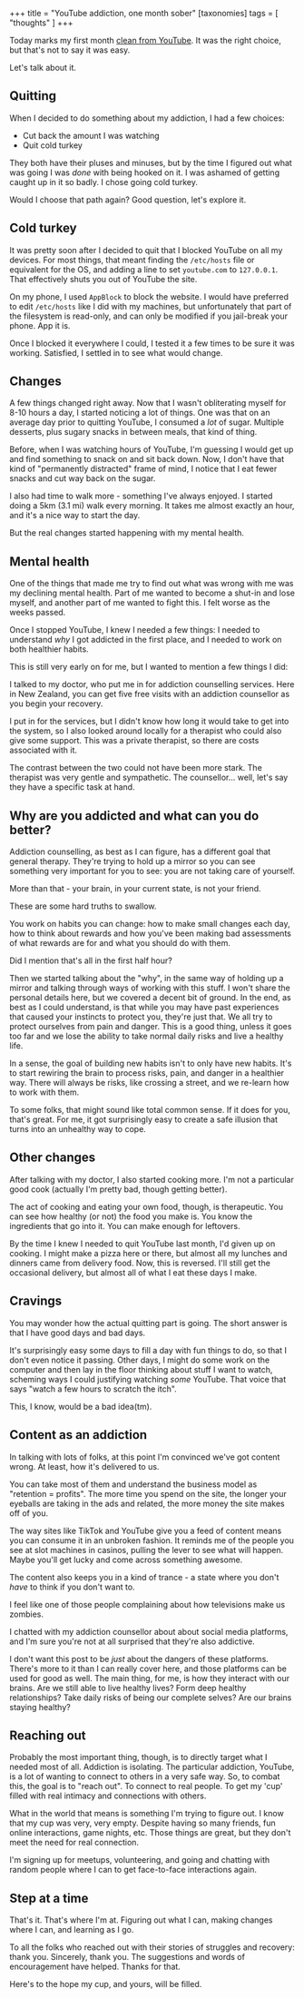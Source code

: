 +++
title = "YouTube addiction, one month sober"
[taxonomies]
tags = [ "thoughts" ]
+++

Today marks my first month [clean from YouTube](/2023-01-13-youtube-addiction). It was the right choice, but that's not to say it was easy.

Let's talk about it.

## Quitting

When I decided to do something about my addiction, I had a few choices:

- Cut back the amount I was watching
- Quit cold turkey

They both have their pluses and minuses, but by the time I figured out what was going I was *done* with being hooked on it. I was ashamed of getting caught up in it so badly. I chose going cold turkey.

Would I choose that path again? Good question, let's explore it.

## Cold turkey

It was pretty soon after I decided to quit that I blocked YouTube on all my devices. For most things, that meant finding the `/etc/hosts` file or equivalent for the OS, and adding a line to set `youtube.com` to `127.0.0.1`. That effectively shuts you out of YouTube the site.

On my phone, I used `AppBlock` to block the website. I would have preferred to edit `/etc/hosts` like I did with my machines, but unfortunately that part of the filesystem is read-only, and can only be modified if you jail-break your phone. App it is.

Once I blocked it everywhere I could, I tested it a few times to be sure it was working. Satisfied, I settled in to see what would change.

## Changes

A few things changed right away. Now that I wasn't obliterating myself for 8-10 hours a day, I started noticing a lot of things. One was that on an average day prior to quitting YouTube, I consumed a *lot* of sugar. Multiple desserts, plus sugary snacks in between meals, that kind of thing.

Before, when I was watching hours of YouTube, I'm guessing I would get up and find something to snack on and sit back down. Now, I don't have that kind of "permanently distracted" frame of mind, I notice that I eat fewer snacks and cut way back on the sugar.

I also had time to walk more - something I've always enjoyed. I started doing a 5km (3.1 mi) walk every morning. It takes me almost exactly an hour, and it's a nice way to start the day.

But the real changes started happening with my mental health.

## Mental health

One of the things that made me try to find out what was wrong with me was my declining mental health. Part of me wanted to become a shut-in and lose myself, and another part of me wanted to fight this. I felt worse as the weeks passed.

Once I stopped YouTube, I knew I needed a few things: I needed to understand *why* I got addicted in the first place, and I needed to work on both healthier habits.

This is still very early on for me, but I wanted to mention a few things I did:

I talked to my doctor, who put me in for addiction counselling services. Here in New Zealand, you can get five free visits with an addiction counsellor as you begin your recovery.

I put in for the services, but I didn't know how long it would take to get into the system, so I also looked around locally for a therapist who could also give some support. This was a private therapist, so there are costs associated with it.

The contrast between the two could not have been more stark. The therapist was very gentle and sympathetic. The counsellor... well, let's say they have a specific task at hand.

## Why are you addicted and what can you do better?

Addiction counselling, as best as I can figure, has a different goal that general therapy. They're trying to hold up a mirror so you can see something very important for you to see: you are not taking care of yourself.

More than that - your brain, in your current state, is not your friend.

These are some hard truths to swallow.

You work on habits you can change: how to make small changes each day, how to think about rewards and how you've been making bad assessments of what rewards are for and what you should do with them.

Did I mention that's all in the first half hour?

Then we started talking about the "why", in the same way of holding up a mirror and talking through ways of working with this stuff. I won't share the personal details here, but we covered a decent bit of ground. In the end, as best as I could understand, is that while you may have past experiences that caused your instincts to protect you, they're just that. We all try to protect ourselves from pain and danger. This is a good thing, unless it goes too far and we lose the ability to take normal daily risks and live a healthy life.

In a sense, the goal of building new habits isn't to only have new habits. It's to start rewiring the brain to process risks, pain, and danger in a healthier way. There will always be risks, like crossing a street, and we re-learn how to work with them.

To some folks, that might sound like total common sense. If it does for you, that's great. For me, it got surprisingly easy to create a safe illusion that turns into an unhealthy way to cope.

## Other changes

After talking with my doctor, I also started cooking more. I'm not a particular good cook (actually I'm pretty bad, though getting better).

The act of cooking and eating your own food, though, is therapeutic. You can see how healthy (or not) the food you make is. You know the ingredients that go into it. You can make enough for leftovers.

By the time I knew I needed to quit YouTube last month, I'd given up on cooking. I might make a pizza here or there, but almost all my lunches and dinners came from delivery food. Now, this is reversed. I'll still get the occasional delivery, but almost all of what I eat these days I make.

## Cravings

You may wonder how the actual quitting part is going. The short answer is that I have good days and bad days.

It's surprisingly easy some days to fill a day with fun things to do, so that I don't even notice it passing. Other days, I might do some work on the computer and then lay in the floor thinking about stuff I want to watch, scheming ways I could justifying watching *some* YouTube. That voice that says "watch a few hours to scratch the itch".

This, I know, would be a bad idea(tm).

## Content as an addiction

In talking with lots of folks, at this point I'm convinced we've got content wrong. At least, how it's delivered to us.

You can take most of them and understand the business model as "retention = profits". The more time you spend on the site, the longer your eyeballs are taking in the ads and related, the more money the site makes off of you.

The way sites like TikTok and YouTube give you a feed of content means you can consume it in an unbroken fashion. It reminds me of the people you see at slot machines in casinos, pulling the lever to see what will happen. Maybe you'll get lucky and come across something awesome.

The content also keeps you in a kind of trance - a state where you don't *have* to think if you don't want to.

I feel like one of those people complaining about how televisions make us zombies.

I chatted with my addiction counsellor about about social media platforms, and I'm sure you're not at all surprised that they're also addictive.

I don't want this post to be *just* about the dangers of these platforms. There's more to it than I can really cover here, and those platforms can be used for good as well. The main thing, for me, is how they interact with our brains. Are we still able to live healthy lives? Form deep healthy relationships? Take daily risks of being our complete selves? Are our brains staying healthy?

## Reaching out

Probably the most important thing, though, is to directly target what I needed most of all. Addiction is isolating. The particular addiction, YouTube, is a lot of wanting to connect to others in a very safe way. So, to combat this, the goal is to "reach out". To connect to real people. To get my 'cup' filled with real intimacy and connections with others.

What in the world that means is something I'm trying to figure out. I know that my cup was very, very empty. Despite having so many friends, fun online interactions, game nights, etc. Those things are great, but they don't meet the need for real connection.

I'm signing up for meetups, volunteering, and going and chatting with random people where I can to get face-to-face interactions again.

## Step at a time

That's it. That's where I'm at. Figuring out what I can, making changes where I can, and learning as I go.

To all the folks who reached out with their stories of struggles and recovery: thank you. Sincerely, thank you. The suggestions and words of encouragement have helped. Thanks for that.

Here's to the hope my cup, and yours, will be filled.